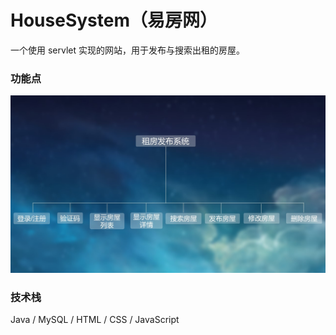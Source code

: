 # HouseSystem（易房网）
一个使用 servlet 实现的网站，用于发布与搜索出租的房屋。

### 功能点
 ![image](https://github.com/s1xt33nth/HouseSystem/blob/master/project.jpg)

### 技术栈
Java / MySQL / HTML / CSS / JavaScript
